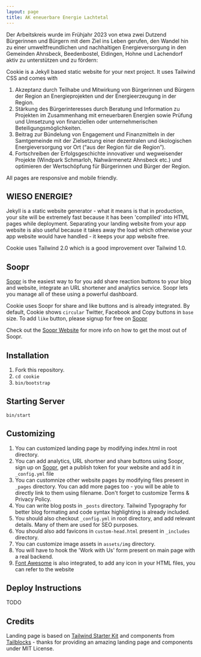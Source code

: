 ```yaml
---
layout: page
title: AK eneuerbare Energie Lachtetal 
---
```


Der Arbeitskreis wurde im Frühjahr 2023 von etwa zwei Dutzend Bürgerinnen und Bürgern mit dem Ziel ins Leben gerufen, den Wandel hin zu einer umweltfreundlichen und nachhaltigen Energieversorgung in den Gemeinden Ahnsbeck, Beedenbostel, Eldingen, Hohne und Lachendorf aktiv zu unterstützen und zu fördern:

Cookie is a Jekyll based static website for your next project. It uses Tailwind CSS and comes with
1. Akzeptanz durch Teilhabe und Mitwirkung von Bürgerinnen und Bürgern der Region an Energieprojekten und der Energieerzeugung in der Region.
2. Stärkung des Bürgerinteresses durch Beratung und Information zu Projekten im Zusammenhang mit erneuerbaren Energien sowie Prüfung und Umsetzung von finanziellen oder unternehmerischen Beteiligungsmöglichkeiten.
3. Beitrag zur Bündelung von Engagement und Finanzmitteln in der Samtgemeinde mit der Zielsetzung einer dezentralen und ökologischen Energieversorgung vor Ort (“aus der Region für die Region”).
4. Fortschreiben der Erfolgsgeschichte innovativer und wegweisender Projekte (Windpark Schmarloh, Nahwärmenetz Ahnsbeck etc.) und optimieren der Wertschöpfung für Bürgerinnen und Bürger der Region.


All pages are responsive and mobile friendly.

## WIESO ENERGIE?
Jekyll is a static website generator - what it means is that in production, your site will be extremely fast because it has been 'compliled' into HTML pages while deployment. Separating your landing website from your app website is also useful because it takes away the load which otherwise your app website would have handled - it keeps your app website free.

Cookie uses Tailwind 2.0 which is a good improvement over Tailwind 1.0.

## Soopr
[Soopr][soopr-website] is the easiest way to for you add share reaction buttons to your blog and website, integrate an URL shortener and analytics service. Soopr lets you manage all of these using a powerful dashboard.

Cookie uses Soopr for share and like buttons and is already integrated. By default, Cookie shows `circular` Twitter, Facebook and Copy buttons in `base` size. To add `like` button, please signup for free on [Soopr][soopr-website]

Check out the [Soopr Website][soopr-website] for more info on how to get the most out of Soopr. 


## Installation
1. Fork this repository.
2. `cd cookie`
3. `bin/bootstrap`

## Starting Server
`bin/start`

## Customizing
1. You can customized landing page by modifying index.html in root directory.
2. You can add analytics, URL shortner and share buttons using Soopr, sign up on [Soopr][soopr-website], get a publish token for your website and add it in `_config.yml` file 
3. You can customnize other website pages by modifying files present in `_pages` directory. You can add more pages too - you will be able to directly link to them using filename. Don't forget to customize Terms & Privacy Policy.
4. You can write blog posts in `_posts` directory. Tailwind Typography for better blog formating and code syntax highlighting is already included.
5. You should also checkout `_config.yml` in root directory, and add relevant details. Many of them are used for SEO purposes.
6. You should also add favicons in `custom-head.html` present in `_includes` directory.
7. You can customize image assets in `assets/img` directory.
8. You will have to hook the 'Work with Us' form present on main page with a real backend.
9. [Font Awesome](https://fontawesome.com/) is also integrated, to add any icon in your HTML files, you can refer to the website

## Deploy Instructions
TODO

## Credits
Landing page is based on [Tailwind Starter Kit](https://www.creative-tim.com/learning-lab/tailwind-starter-kit/presentation) and components from [Tailblocks](https://tailblocks.cc/) - thanks for providing an amazing landing page and components under MIT License.


[soopr-website]: https://www.soopr.co
